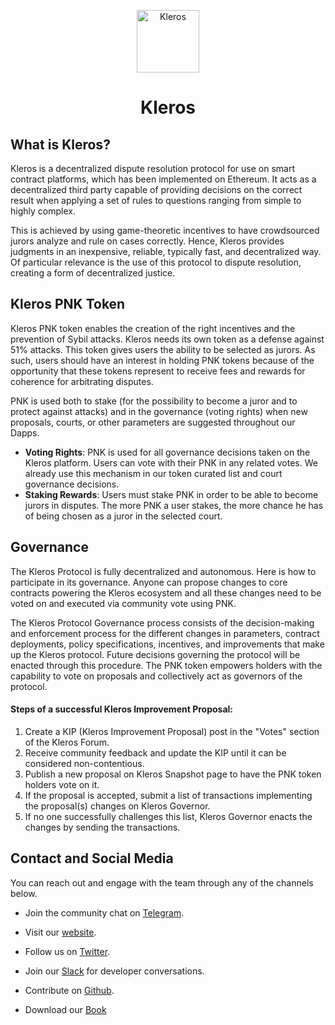 <p align="center">
  <a href="https://kleros.io/">
    <img src="https://gblobscdn.gitbook.com/spaces%2F-LPbPWuMtwBOvW0iuxyw%2Favatar.png?alt=media" alt="Kleros" width=100 height=100 />
  </a>
</p>

  <h1 align="center">Kleros</h1>


## What is Kleros?

Kleros is a decentralized dispute resolution protocol for use on smart contract platforms, which has been implemented on Ethereum. It acts as a decentralized third party capable of providing decisions on the correct result when applying a set of rules to questions ranging from simple to highly complex.

This is achieved by using game-theoretic incentives to have crowdsourced jurors analyze and rule on cases correctly. Hence, Kleros provides judgments in an inexpensive, reliable, typically fast, and decentralized way. Of particular relevance is the use of this protocol to dispute resolution, creating a form of decentralized justice.

## Kleros PNK Token

Kleros PNK token enables the creation of the right incentives and the prevention of Sybil attacks. Kleros needs its own token as a defense against 51% attacks. This token gives users the ability to be selected as jurors. As such, users should have an interest in holding PNK tokens because of the opportunity that these tokens represent to receive fees and rewards for coherence for arbitrating disputes.

PNK is used both to stake (for the possibility to become a juror and to protect against attacks) and in the governance (voting rights) when new proposals, courts, or other parameters are suggested throughout our Dapps.

- **Voting Rights**: PNK is used for all governance decisions taken on the Kleros platform. Users can vote with their PNK in any related votes. We already use this mechanism in our token curated list and court governance decisions. 
- **Staking Rewards**: Users must stake PNK in order to be able to become jurors in disputes. The more PNK a user stakes, the more chance he has of being chosen as a juror in the selected court.



## Governance

The Kleros Protocol is fully decentralized and autonomous. Here is how to participate in its governance. Anyone can propose changes to core contracts powering the Kleros ecosystem and all these changes need to be voted on and executed via community vote using PNK.

The Kleros Protocol Governance process consists of the decision-making and enforcement process for the different changes in parameters, contract deployments, policy specifications, incentives, and improvements that make up the Kleros protocol. Future decisions governing the protocol will be enacted through this procedure. The PNK token empowers holders with the capability to vote on proposals and collectively act as governors of the protocol.

#### Steps of a successful Kleros Improvement Proposal:

1. Create a KIP (Kleros Improvement Proposal) post in the "Votes" section of the Kleros Forum.
2. Receive community feedback and update the KIP until it can be considered non-contentious.
3. Publish a new proposal on Kleros Snapshot page to have the PNK token holders vote on it.
4. If the proposal is accepted, submit a list of transactions implementing the proposal(s) changes on Kleros Governor.
5. If no one successfully challenges this list, Kleros Governor enacts the changes by sending the transactions. 

## Contact and Social Media

You can reach out and engage with the team through any of the channels below.

- Join the community chat on [Telegram](https://t.me/kleros).

- Visit our [website](https://kleros.io/).

- Follow us on [Twitter](https://twitter.com/Kleros_io).

- Join our [Slack](https://slack.kleros.io/) for developer conversations.

- Contribute on [Github](https://github.com/kleros).

- Download our [Book](https://blog.kleros.io/dispute-revolution-the-kleros-handbook-of-decentralized-justice/)

